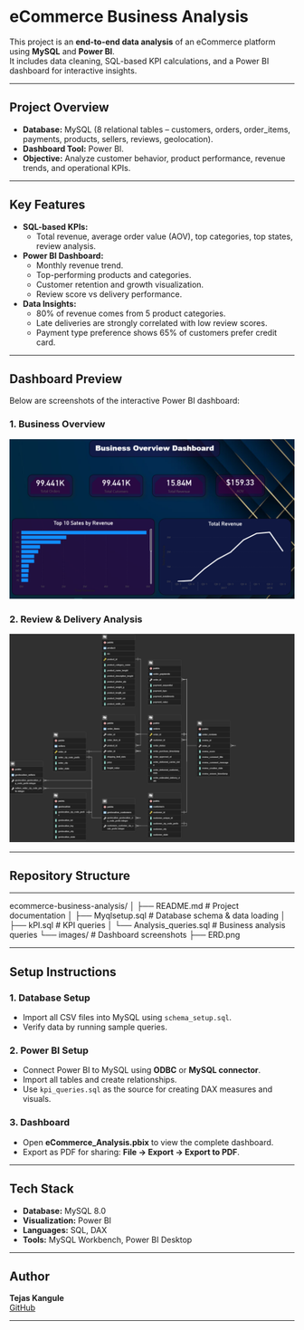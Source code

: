 # eCommerce Business Analysis

This project is an **end-to-end data analysis** of an eCommerce platform using **MySQL** and **Power BI**.  
It includes data cleaning, SQL-based KPI calculations, and a Power BI dashboard for interactive insights.

---

## **Project Overview**

- **Database:** MySQL (8 relational tables – customers, orders, order_items, payments, products, sellers, reviews, geolocation).
- **Dashboard Tool:** Power BI.
- **Objective:** Analyze customer behavior, product performance, revenue trends, and operational KPIs.

---

## **Key Features**

- **SQL-based KPIs:**
  - Total revenue, average order value (AOV), top categories, top states, review analysis.
- **Power BI Dashboard:**
  - Monthly revenue trend.
  - Top-performing products and categories.
  - Customer retention and growth visualization.
  - Review score vs delivery performance.
- **Data Insights:**
  - 80% of revenue comes from 5 product categories.
  - Late deliveries are strongly correlated with low review scores.
  - Payment type preference shows 65% of customers prefer credit card.

---

## **Dashboard Preview**

Below are screenshots of the interactive Power BI dashboard:

### **1. Business Overview**

![Business Overview](/DashBoard.png)

### **2. Review & Delivery Analysis**

![ERD](/ERD.png)

---

## **Repository Structure**

---

ecommerce-business-analysis/
│
├── README.md # Project documentation
│ ├── Myqlsetup.sql # Database schema & data loading
│ ├── kPI.sql # KPI queries
│ └── Analysis_queries.sql # Business analysis queries
└── images/ # Dashboard screenshots
├── ERD.png

---

## **Setup Instructions**

### **1. Database Setup**

- Import all CSV files into MySQL using `schema_setup.sql`.
- Verify data by running sample queries.

### **2. Power BI Setup**

- Connect Power BI to MySQL using **ODBC** or **MySQL connector**.
- Import all tables and create relationships.
- Use `kpi_queries.sql` as the source for creating DAX measures and visuals.

### **3. Dashboard**

- Open **eCommerce_Analysis.pbix** to view the complete dashboard.
- Export as PDF for sharing: **File → Export → Export to PDF**.

---

## **Tech Stack**

- **Database:** MySQL 8.0
- **Visualization:** Power BI
- **Languages:** SQL, DAX
- **Tools:** MySQL Workbench, Power BI Desktop

---

## **Author**

**Tejas Kangule**  
[GitHub](https://github.com/tejas7410)

---
